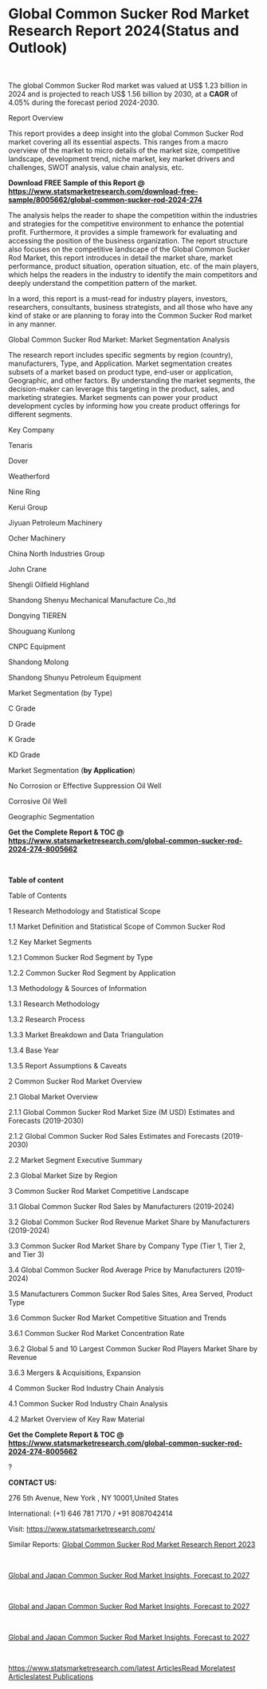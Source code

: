 <h1>Global Common Sucker Rod Market Research Report 2024(Status and Outlook)</h1><br/><p>The global Common Sucker Rod market was valued at US$ 1.23 billion in 2024 and is projected to reach US$ 1.56 billion by 2030, at a <strong>CAGR</strong> of 4.05% during the forecast period 2024-2030.</p>
 
 
 
 <p>Report Overview</p>
 
 
 
 <p>This report provides a deep insight into the global Common Sucker Rod market covering all its essential aspects. This ranges from a macro overview of the market to micro details of the market size, competitive landscape, development trend, niche market, key market drivers and challenges, SWOT analysis, value chain analysis, etc.</p>
 
 
 
 <p><strong>Download FREE Sample of this Report @ <a href="https://www.statsmarketresearch.com/download-free-sample/8005662/global-common-sucker-rod-2024-274">https://www.statsmarketresearch.com/download-free-sample/8005662/global-common-sucker-rod-2024-274</a></strong></p>
 
 
 
 <p>The analysis helps the reader to shape the competition within the industries and strategies for the competitive environment to enhance the potential profit. Furthermore, it provides a simple framework for evaluating and accessing the position of the business organization. The report structure also focuses on the competitive landscape of the Global Common Sucker Rod Market, this report introduces in detail the market share, market performance, product situation, operation situation, etc. of the main players, which helps the readers in the industry to identify the main competitors and deeply understand the competition pattern of the market.</p>
 
 
 
 <p>In a word, this report is a must-read for industry players, investors, researchers, consultants, business strategists, and all those who have any kind of stake or are planning to foray into the Common Sucker Rod market in any manner.</p>
 
 
 
 <p>Global Common Sucker Rod Market: Market Segmentation Analysis</p>
 
 
 
 <p>The research report includes specific segments by region (country), manufacturers, Type, and Application. Market segmentation creates subsets of a market based on product type, end-user or application, Geographic, and other factors. By understanding the market segments, the decision-maker can leverage this targeting in the product, sales, and marketing strategies. Market segments can power your product development cycles by informing how you create product offerings for different segments.</p>
 
 
 
 <p>Key Company</p>
 
 
 
 <p>Tenaris</p>
 
 
 
 <p>Dover</p>
 
 
 
 <p>Weatherford</p>
 
 
 
 <p>Nine Ring</p>
 
 
 
 <p>Kerui Group</p>
 
 
 
 <p>Jiyuan Petroleum Machinery</p>
 
 
 
 <p>Ocher Machinery</p>
 
 
 
 <p>China North Industries Group</p>
 
 
 
 <p>John Crane</p>
 
 
 
 <p>Shengli Oilfield Highland</p>
 
 
 
 <p>Shandong Shenyu Mechanical Manufacture Co.,ltd</p>
 
 
 
 <p>Dongying TIEREN</p>
 
 
 
 <p>Shouguang Kunlong</p>
 
 
 
 <p>CNPC Equipment</p>
 
 
 
 <p>Shandong Molong</p>
 
 
 
 <p>Shandong Shunyu Petroleum Equipment</p>
 
 
 
 <p>Market Segmentation (by Type)</p>
 
 
 
 <p>C Grade</p>
 
 
 
 <p>D Grade</p>
 
 
 
 <p>K Grade</p>
 
 
 
 <p>KD Grade</p>
 
 
 
 <p>Market Segmentation (<strong>by Application</strong>)</p>
 
 
 
 <p>No Corrosion or Effective Suppression Oil Well</p>
 
 
 
 <p>Corrosive Oil Well</p>
 
 
 
 <p>Geographic Segmentation</p>
 
 
 
 <div><b>Get the Complete Report & TOC @ <a href="https://www.statsmarketresearch.com/global-common-sucker-rod-2024-274-8005662">https://www.statsmarketresearch.com/global-common-sucker-rod-2024-274-8005662</a></b></div>
 
 
 
 <p><br />
 
 <b>Table of content</b></p>
 
 
 
 <p>Table of Contents<br />
 
 1 Research Methodology and Statistical Scope<br />
 
 1.1 Market Definition and Statistical Scope of Common Sucker Rod<br />
 
 1.2 Key Market Segments<br />
 
 1.2.1 Common Sucker Rod Segment by Type<br />
 
 1.2.2 Common Sucker Rod Segment by Application<br />
 
 1.3 Methodology & Sources of Information<br />
 
 1.3.1 Research Methodology<br />
 
 1.3.2 Research Process<br />
 
 1.3.3 Market Breakdown and Data Triangulation<br />
 
 1.3.4 Base Year<br />
 
 1.3.5 Report Assumptions & Caveats<br />
 
 2 Common Sucker Rod Market Overview<br />
 
 2.1 Global Market Overview<br />
 
 2.1.1 Global Common Sucker Rod Market Size (M USD) Estimates and Forecasts (2019-2030)<br />
 
 2.1.2 Global Common Sucker Rod Sales Estimates and Forecasts (2019-2030)<br />
 
 2.2 Market Segment Executive Summary<br />
 
 2.3 Global Market Size by Region<br />
 
 3 Common Sucker Rod Market Competitive Landscape<br />
 
 3.1 Global Common Sucker Rod Sales by Manufacturers (2019-2024)<br />
 
 3.2 Global Common Sucker Rod Revenue Market Share by Manufacturers (2019-2024)<br />
 
 3.3 Common Sucker Rod Market Share by Company Type (Tier 1, Tier 2, and Tier 3)<br />
 
 3.4 Global Common Sucker Rod Average Price by Manufacturers (2019-2024)<br />
 
 3.5 Manufacturers Common Sucker Rod Sales Sites, Area Served, Product Type<br />
 
 3.6 Common Sucker Rod Market Competitive Situation and Trends<br />
 
 3.6.1 Common Sucker Rod Market Concentration Rate<br />
 
 3.6.2 Global 5 and 10 Largest Common Sucker Rod Players Market Share by Revenue<br />
 
 3.6.3 Mergers & Acquisitions, Expansion<br />
 
 4 Common Sucker Rod Industry Chain Analysis<br />
 
 4.1 Common Sucker Rod Industry Chain Analysis<br />
 
 4.2 Market Overview of Key Raw Material</p>
 
 
 
 <div><b>Get the Complete Report & TOC @ <a href="https://www.statsmarketresearch.com/global-common-sucker-rod-2024-274-8005662">https://www.statsmarketresearch.com/global-common-sucker-rod-2024-274-8005662</a></b></div>
 
 
 
 <p>? </p>
 
 
 
 <p><b>CONTACT US:</b><br />
 
 276 5th Avenue, New York , NY 10001,United States<br />
 
 International: (+1) 646 781 7170 / +91 8087042414<br />
 
 Visit: <a href="https://www.statsmarketresearch.com/">https://www.statsmarketresearch.com/</a><br />
 
 Similar Reports: <a href="https://www.statsmarketresearch.com/global-common-sucker-rod-2024-274-8005662">Global Common Sucker Rod Market Research Report 2023</a><br />
 
 <br />
 
 <a href="https://www.statsmarketresearch.com/global-common-sucker-rod-2024-274-8005662">Global and Japan Common Sucker Rod Market Insights, Forecast to 2027</a><br />
 
 <br />
 
 <a href="https://www.statsmarketresearch.com/global-common-sucker-rod-2024-274-8005662">Global and Japan Common Sucker Rod Market Insights, Forecast to 2027</a><br />
 
 <br />
 
 <a href="https://www.statsmarketresearch.com/global-common-sucker-rod-2024-274-8005662">Global and Japan Common Sucker Rod Market Insights, Forecast to 2027</a><br />
 
 <br />
 
 <a href="https://gyeongbokgung.com">https://www.statsmarketresearch.com/</a><a href="https://hallyeomaritime.com">latest Articles</a><a href="https://jingwansa.com">Read More</a><a href="https://nguoiviet.jp/">latest Articles</a><a href="https://www.intelmarketresearch.com/">latest Publications</a></p>